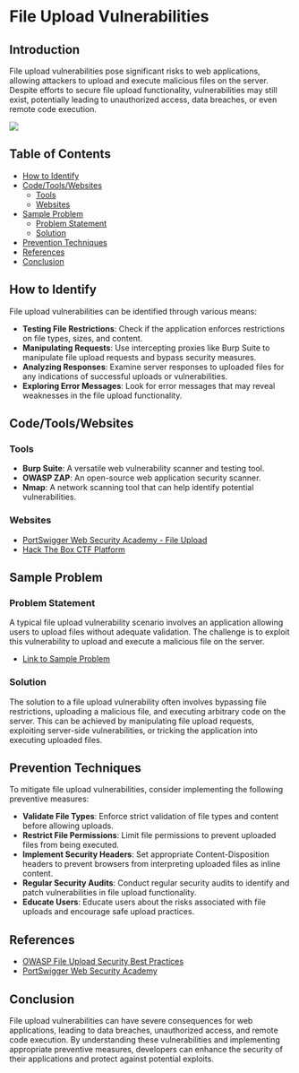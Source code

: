 
# File Upload Vulnerabilities

## Introduction

File upload vulnerabilities pose significant risks to web applications, allowing attackers to upload and execute malicious files on the server. Despite efforts to secure file upload functionality, vulnerabilities may still exist, potentially leading to unauthorized access, data breaches, or even remote code execution.

![](../../../assets/fileuploads-example.jpeg)

## Table of Contents

- [How to Identify](#how-to-identify)
- [Code/Tools/Websites](#code-tools-websites)
  - [Tools](#tools)
  - [Websites](#websites)
- [Sample Problem](#sample-problem)
  - [Problem Statement](#problem-statement)
  - [Solution](#solution)
- [Prevention Techniques](#prevention-techniques)
- [References](#references)
- [Conclusion](#conclusion)

## How to Identify

File upload vulnerabilities can be identified through various means:

- **Testing File Restrictions**: Check if the application enforces restrictions on file types, sizes, and content.
- **Manipulating Requests**: Use intercepting proxies like Burp Suite to manipulate file upload requests and bypass security measures.
- **Analyzing Responses**: Examine server responses to uploaded files for any indications of successful uploads or vulnerabilities.
- **Exploring Error Messages**: Look for error messages that may reveal weaknesses in the file upload functionality.

## Code/Tools/Websites

### Tools

- **Burp Suite**: A versatile web vulnerability scanner and testing tool.
- **OWASP ZAP**: An open-source web application security scanner.
- **Nmap**: A network scanning tool that can help identify potential vulnerabilities.

### Websites

- [PortSwigger Web Security Academy - File Upload](https://portswigger.net/web-security/file-upload)
- [Hack The Box CTF Platform](https://ctf.hackthebox.com/)

## Sample Problem

### Problem Statement

A typical file upload vulnerability scenario involves an application allowing users to upload files without adequate validation. The challenge is to exploit this vulnerability to upload and execute a malicious file on the server.

- [Link to Sample Problem](https://example.com/sample-problem)

### Solution

The solution to a file upload vulnerability often involves bypassing file restrictions, uploading a malicious file, and executing arbitrary code on the server. This can be achieved by manipulating file upload requests, exploiting server-side vulnerabilities, or tricking the application into executing uploaded files.

## Prevention Techniques

To mitigate file upload vulnerabilities, consider implementing the following preventive measures:

- **Validate File Types**: Enforce strict validation of file types and content before allowing uploads.
- **Restrict File Permissions**: Limit file permissions to prevent uploaded files from being executed.
- **Implement Security Headers**: Set appropriate Content-Disposition headers to prevent browsers from interpreting uploaded files as inline content.
- **Regular Security Audits**: Conduct regular security audits to identify and patch vulnerabilities in file upload functionality.
- **Educate Users**: Educate users about the risks associated with file uploads and encourage safe upload practices.

## References

- [OWASP File Upload Security Best Practices](https://owasp.org/www-community/vulnerabilities/Unrestricted_File_Upload)
- [PortSwigger Web Security Academy](https://portswigger.net/web-security/file-upload)

## Conclusion

File upload vulnerabilities can have severe consequences for web applications, leading to data breaches, unauthorized access, and remote code execution. By understanding these vulnerabilities and implementing appropriate preventive measures, developers can enhance the security of their applications and protect against potential exploits.


